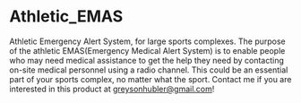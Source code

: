 # Athletic_EMAS
Athletic Emergency Alert System, for large sports complexes.
The purpose of the athletic EMAS(Emergency Medical Alert System) is to enable people who may need medical assistance to get the help they need by contacting on-site medical personnel using a radio channel. This could be an essential part of your sports complex, no matter what the sport. Contact me if you are interested in this product at greysonhubler@gmail.com!
